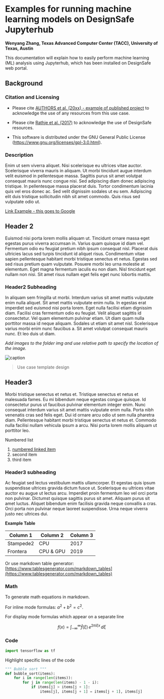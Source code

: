 # Examples for running machine learning models on DesignSafe Jupyterhub

**Wenyang Zhang, Texas Advanced Computer Center (TACC), University of Texas, Austin**  

This documentation will explain how to easily perform machine learning (ML) analysis using Jupyterhub, which has been installed on DesignSafe web portal.

## Background 

### Citation and Licensing

* Please cite [AUTHORS et al. (20xx) - example of published project](https://doi.org/10.17603/ds2-3zdj-493) to acknowledge the use of any resources from this use case.

* Please cite [Rathje et al. (2017)](https://doi.org/10.1061/(ASCE)NH.1527-6996.0000246) to acknowledge the use of DesignSafe resources.  

* This software is distributed under the GNU General Public License (https://www.gnu.org/licenses/gpl-3.0.html).  

### Description 

Enim ut sem viverra aliquet.  Nisi scelerisque eu ultrices vitae auctor. Scelerisque viverra mauris in aliquam.  Ut morbi tincidunt augue interdum velit euismod in pellentesque massa. Sagittis purus sit amet volutpat consequat mauris nunc congue nisi. Sed adipiscing diam donec adipiscing tristique.  In pellentesque massa placerat duis. Tortor condimentum lacinia quis vel eros donec ac. Sed velit dignissim sodales ut eu sem. Adipiscing elit duis tristique sollicitudin nibh sit amet commodo. Quis risus sed vulputate odio ut.

[Link Example - this goes to Google](https://www.google.com)

## Header 2

Euismod nisi porta lorem mollis aliquam ut. Tincidunt ornare massa eget egestas purus viverra accumsan in. Varius quam quisque id diam vel. Fermentum odio eu feugiat pretium nibh ipsum consequat nisl. Placerat duis ultricies lacus sed turpis tincidunt id aliquet risus. Condimentum vitae sapien pellentesque habitant morbi tristique senectus et netus. Egestas sed sed risus pretium quam vulputate. Posuere morbi leo urna molestie at elementum. Eget magna fermentum iaculis eu non diam. Nisl tincidunt eget nullam non nisi. Sit amet risus nullam eget felis eget nunc lobortis mattis.

### Header2 Subheading

In aliquam sem fringilla ut morbi. Interdum varius sit amet mattis vulputate enim nulla aliquet. Sit amet mattis vulputate enim nulla.  In egestas erat imperdiet sed euismod nisi porta lorem. Eget nulla facilisi etiam dignissim diam.  Facilisi cras fermentum odio eu feugiat. Velit aliquet sagittis id consectetur. Vel quam elementum pulvinar etiam.  Ut diam quam nulla porttitor massa id neque aliquam. Sodales ut etiam sit amet nisl.  Scelerisque varius morbi enim nunc faucibus a. Sit amet volutpat consequat mauris nunc. Et leo duis ut diam.

*Add images to the folder img and use relative path to specify the location of the image.*   

![caption](img/mkdocs-template.png)
> Use case template design


## Header3

Morbi tristique senectus et netus et. Tristique senectus et netus et malesuada fames.  Eu mi bibendum neque egestas congue quisque. Id consectetur purus ut faucibus pulvinar elementum integer enim. Nunc consequat interdum varius sit amet mattis vulputate enim nulla.  Porta nibh venenatis cras sed felis eget. Dui id ornare arcu odio ut sem nulla pharetra diam. Pellentesque habitant morbi tristique senectus et netus et. Commodo nulla facilisi nullam vehicula ipsum a arcu. Nisi porta lorem mollis aliquam ut porttitor leo.

Numbered list 

1. [numbered linked item](https://maps.google.com)
2. second item
3. third item

### Header3 subheading

Ac feugiat sed lectus vestibulum mattis ullamcorper. Et egestas quis ipsum suspendisse ultrices gravida dictum fusce ut. Scelerisque eu ultrices vitae auctor eu augue ut lectus arcu.  Imperdiet proin fermentum leo vel orci porta non pulvinar. Dictumst quisque sagittis purus sit amet. Aliquam purus sit amet luctus. Aliquet bibendum enim facilisis gravida neque convallis a cras. Orci porta non pulvinar neque laoreet suspendisse. Urna neque viverra justo nec ultrices dui.

**Example Table**

| Column 1 | Column 2 | Column 3 |
|----------|----------|----------|
| Stampede2| CPU      | 2017     |     
| Frontera | CPU & GPU| 2019     |     

Or use markdown table generator: [https://www.tablesgenerator.com/markdown_tables](https://www.tablesgenerator.com/markdown_tables)


### Math

To generate math equations in markdown.

For inline mode formulas: $`a^2+b^2=c^2`$.

For display mode formulas which appear on a separate line
```math
f(x) = \int_{-\infty}^\infty
\hat f(\xi)\,e^{2 \pi i \xi x}
\,d\xi
```

### Code

``` python
import tensorflow as tf
```

Highlight specific lines of the code

``` python hl_lines="3 4"
""" Bubble sort """
def bubble_sort(items):
    for i in range(len(items)):
        for j in range(len(items) - 1 - i):
            if items[j] > items[j + 1]:
                items[j], items[j + 1] = items[j + 1], items[j]
```
